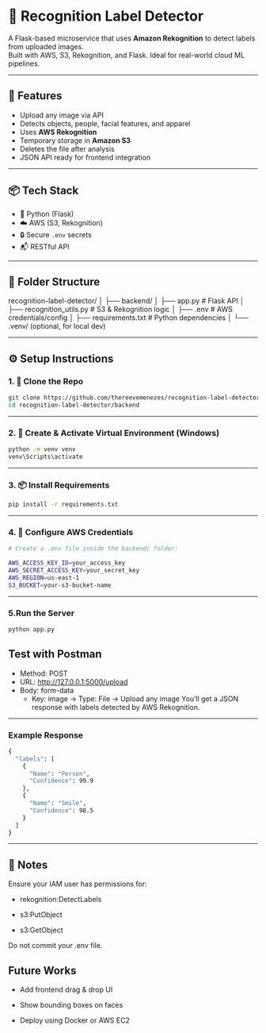 # 🧠 Recognition Label Detector

A Flask-based microservice that uses **Amazon Rekognition** to detect labels from uploaded images.  
Built with AWS, S3, Rekognition, and Flask. Ideal for real-world cloud ML pipelines.

---

## 🚀 Features

- Upload any image via API
- Detects objects, people, facial features, and apparel
- Uses **AWS Rekognition**
- Temporary storage in **Amazon S3**
- Deletes the file after analysis
- JSON API ready for frontend integration

---

## 📦 Tech Stack

- 🐍 Python (Flask)
- ☁️ AWS (S3, Rekognition)
- 🔒 Secure `.env` secrets
- 📬 RESTful API

---

## 📂 Folder Structure

recognition-label-detector/
│
├── backend/
│ ├── app.py # Flask API
│ ├── recognition_utils.py # S3 & Rekognition logic
│ ├── .env # AWS credentials/config
│ ├── requirements.txt # Python dependencies
│
└── .venv/ (optional, for local dev)

---

## ⚙️ Setup Instructions

### 1. 🧪 Clone the Repo

```bash
git clone https://github.com/thereevemenezes/recognition-label-detector.git
cd recognition-label-detector/backend
```
---
### 2. 🐍 Create & Activate Virtual Environment (Windows)
```bash
python -m venv venv
venv\Scripts\activate 
```
---
### 3. 📦 Install Requirements
```bash
pip install -r requirements.txt
```
---
### 4. 🔐 Configure AWS Credentials
```bash
# Create a .env file inside the backend/ folder:

AWS_ACCESS_KEY_ID=your_access_key
AWS_SECRET_ACCESS_KEY=your_secret_key
AWS_REGION=us-east-1
S3_BUCKET=your-s3-bucket-name
```
---

### 5.Run the Server
```bash
python app.py
```

## Test with Postman
- Method: POST
- URL: http://127.0.0.1:5000/upload
- Body: form-data
    - Key: image → Type: File → Upload any image
You’ll get a JSON response with labels detected by AWS Rekognition.
---

### Example Response

```bash
{
  "labels": [
    {
      "Name": "Person",
      "Confidence": 99.9
    },
    {
      "Name": "Smile",
      "Confidence": 98.5
    }
  ]
}
```
---

## 📌 Notes

Ensure your IAM user has permissions for:

- rekognition:DetectLabels

- s3:PutObject

- s3:GetObject

Do not commit your .env file.

## Future Works

- Add frontend drag & drop UI

- Show bounding boxes on faces

- Deploy using Docker or AWS EC2